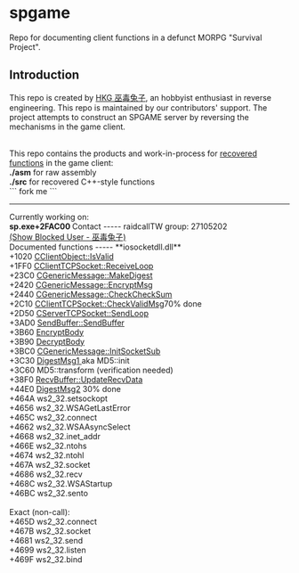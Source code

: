 spgame
======
Repo for documenting client functions in a defunct MORPG "Survival Project".

Introduction
-----
This repo is created by <a href="https://github.com/umehkg/spgame/blob/master/comments/ABOUTME.md">HKG 巫毒兔子</a>, an hobbyist enthusiast in reverse engineering. This repo is maintained by our contributors' support. The project attempts to construct an SPGAME server by reversing the mechanisms in the game client.

<br />
This repo contains the products and work-in-process for <u>recovered functions</u> in the game client:<br />
<b>./asm</b>         for raw assembly<br />
<b>./src</b>         for recovered C++-style functions<br />
```
fork me
```
<br />
<hr>
Currently working on:<br />
<b>
sp.exe+2FAC00
</b>
Contact
-----
raidcallTW group: 27105202<br />
<a href="http://forum6.hkgolden.com/ProfilePage.aspx?userid=195369">(Show Blocked User - 巫毒兔子)</a><br />
Documented functions
-----
**iosocketdll.dll**<br />
+1020 <a href="https://github.com/umehkg/spgame/blob/master/src/iosocketdll/classes/CClientObject/IsValid.cpp">CClientObject::IsValid</a><br />
+1FF0 <a href="https://github.com/umehkg/spgame/blob/master/src/iosocketdll/classes/CClientTCPSocket/ReceiveLoop.cpp">
CClientTCPSocket::ReceiveLoop
</a><br />
+23C0 <a href="https://github.com/umehkg/spgame/blob/master/src/iosocketdll/classes/CGenericMessage/MakeDigest.cpp">CGenericMessage::MakeDigest</a><br />
+2420 <a href="https://github.com/umehkg/spgame/blob/master/src/iosocketdll/classes/CGenericMessage/EncryptMsg.cpp">CGenericMessage::EncryptMsg</a><br />
+2440 <a href="https://github.com/umehkg/spgame/blob/master/src/iosocketdll/classes/CGenericMessage/CheckCheckSum.cpp">CGenericMessage::CheckCheckSum</a><br />
+2C10 <a href="https://github.com/umehkg/spgame/blob/master/src/iosocketdll/classes/CClientTCPSocket/CheckValidMsg.cpp">CClientTCPSocket::CheckValidMsg</a>70% done
<br>
+2D50 <a href="https://github.com/umehkg/spgame/blob/master/src/iosocketdll/classes/CClientTCPSocket/SendLoop.cpp">
CServerTCPSocket::SendLoop
</a><br />
+3AD0 <a href="https://github.com/umehkg/spgame/blob/master/src/iosocketdll/classes/SendBuffer/SendBuffer.cpp">SendBuffer::SendBuffer</a><br />
+3B60 <a href="https://github.com/umehkg/spgame/blob/master/src/iosocketdll/orphaned_functions/3B60_EncryptBody.cpp">EncryptBody</a><br />
+3B90 <a href="https://github.com/umehkg/spgame/blob/master/src/iosocketdll/orphaned_functions/3B90_DecryptBody.cpp">DecryptBody</a><br />
+3BC0 <a href="https://github.com/umehkg/spgame/blob/master/src/iosocketdll/orphaned_functions/3BC0_CGenericMessage_InitSocketSub.cpp">CGenericMessage::InitSocketSub</a> <br />
+3C30 <a href="https://github.com/umehkg/spgame/blob/master/src/iosocketdll/orphaned_functions/3C30_DigestMsg1.cpp">DigestMsg1 </a> aka MD5::init<br />
+3C60 MD5::transform (verification needed)<br />
+38F0 <a href="https://github.com/umehkg/spgame/blob/master/src/iosocketdll/classes/RecvBuffer/UpdateRecvData.cpp">
RecvBuffer::UpdateRecvData</a><br />
+44E0 <a href="https://github.com/umehkg/spgame/blob/master/src/iosocketdll/orphaned_functions/44E0_DigestMsg2.cpp">DigestMsg2</a> 30% done
<br />
+464A ws2_32.setsockopt<br />
+4656 ws2_32.WSAGetLastError<br />
+465C ws2_32.connect<br />
+4662 ws2_32.WSAAsyncSelect<br />
+4668 ws2_32.inet_addr<br />
+466E ws2_32.ntohs<br />
+4674 ws2_32.ntohl<br />
+467A ws2_32.socket<br />
+4686 ws2_32.recv<br />
+468C ws2_32.WSAStartup<br />
+46BC ws2_32.sento<br />
<br />
Exact (non-call):<br />
+465D ws2_32.connect<br />
+467B ws2_32.socket<br />
+4681 ws2_32.send<br />
+4699 ws2_32.listen<br />
+469F ws2_32.bind<br />
<br />
